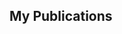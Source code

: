 ## My Publications

<!--
Check out my publications [here](https://github.com/salihmk/Publications).
-->
